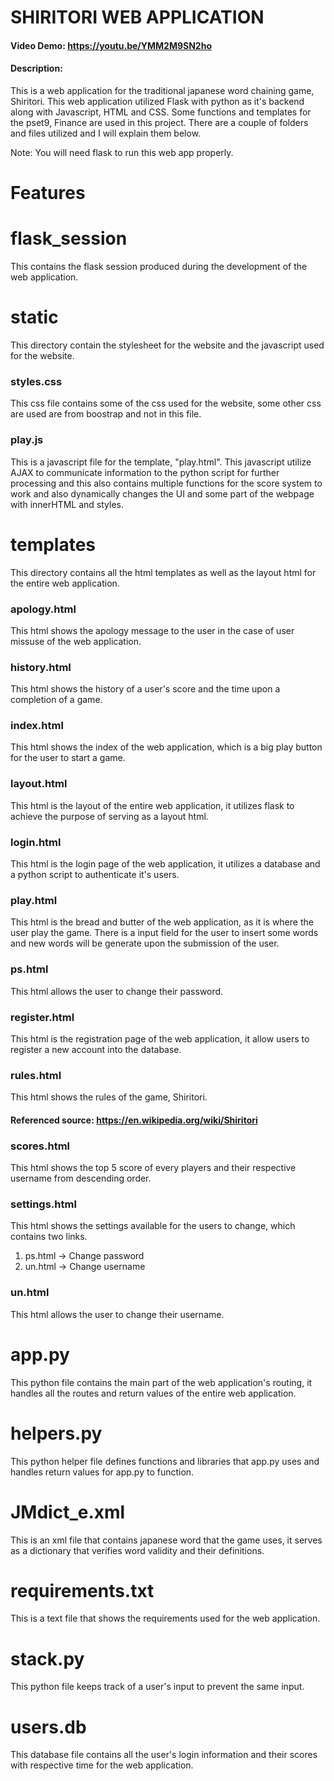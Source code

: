 # SHIRITORI WEB APPLICATION
#### Video Demo:  https://youtu.be/YMM2M9SN2ho

#### Description:
This is a web application for the traditional japanese word chaining game, Shiritori. This web application utilized Flask with python as it's backend along with Javascript, HTML and CSS. Some functions and templates for the pset9, Finance are used in this project. There are a couple of folders and files utilized and I will explain them below.

Note: You will need flask to run this web app properly.

# Features
# flask_session
This contains the flask session produced during the development of the web application.

# static
This directory contain the stylesheet for the website and the javascript used for the website.

### styles.css
This css file contains some of the css used for the website, some other css are used are from boostrap and not in this file.

### play.js
This is a javascript file for the template, "play.html". This javascript utilize AJAX to communicate information to the python script for further processing and this also contains multiple functions for the score system to work and also dynamically changes the UI and some part of the webpage with innerHTML and styles.

# templates
This directory contains all the html templates as well as the layout html for the entire web application.

### apology.html
This html shows the apology message to the user in the case of user missuse of the web application.

### history.html
This html shows the history of a user's score and the time upon a completion of a game.

### index.html
This html shows the index of the web application, which is a big play button for the user to start a game.

### layout.html
This html is the layout of the entire web application, it utilizes flask to achieve the purpose of serving as a layout html.

### login.html
This html is the login page of the web application, it utilizes a database and a python script to authenticate it's users.

### play.html
This html is the bread and butter of the web application, as it is where the user play the game. There is a input field for the user to insert some words and new words will be generate upon the submission of the user.

### ps.html
This html allows the user to change their password.

### register.html
This html is the registration page of the web application, it allow users to register a new account into the database.

### rules.html
This html shows the rules of the game, Shiritori.
#### Referenced source: https://en.wikipedia.org/wiki/Shiritori

### scores.html
This html shows the top 5 score of every players and their respective username from descending order.

### settings.html
This html shows the settings available for the users to change, which contains two links.
1. ps.html -> Change password
2. un.html -> Change username

### un.html
This html allows the user to change their username.

# app.py
This python file contains the main part of the web application's routing, it handles all the routes and return values of the entire web application.

# helpers.py
This python helper file defines functions and libraries that app.py uses and handles return values for app.py to function.

# JMdict_e.xml
This is an xml file that contains japanese word that the game uses, it serves as a dictionary that verifies word validity and their definitions.

# requirements.txt
This is a text file that shows the requirements used for the web application.

# stack.py
This python file keeps track of a user's input to prevent the same input.

# users.db
This database file contains all the user's login information and their scores with respective time for the web application.

